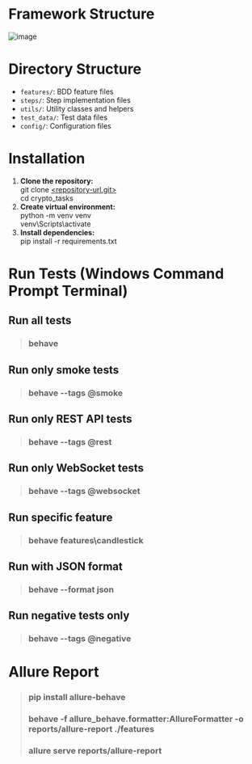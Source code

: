 # Framework Structure
![image](https://github.com/user-attachments/assets/c04cdd1d-726b-4063-84ff-cb4273f89cae)

# Directory Structure
- `features/`: BDD feature files
- `steps/`: Step implementation files
- `utils/`: Utility classes and helpers
- `test_data/`: Test data files
- `config/`: Configuration files


# Installation

1. **Clone the repository:**  
   git clone [<repository-url.git>  ](https://github.com/allenlee65/crypto_tasks.git)  
   cd crypto_tasks
2. **Create virtual environment:**  
   python -m venv venv  
   venv\Scripts\activate
3. **Install dependencies:**  
   pip install -r requirements.txt


# Run Tests (Windows Command Prompt Terminal)
## Run all tests

>### behave

## Run only smoke tests

>### behave --tags @smoke

## Run only REST API tests

>### behave --tags @rest

## Run only WebSocket tests

>### behave --tags @websocket

## Run specific feature

>### behave features\candlestick

## Run with JSON format

>### behave --format json

## Run negative tests only

>### behave --tags @negative

# Allure Report

>### pip install allure-behave  
>### behave -f allure_behave.formatter:AllureFormatter -o reports/allure-report ./features  
>### allure serve reports/allure-report